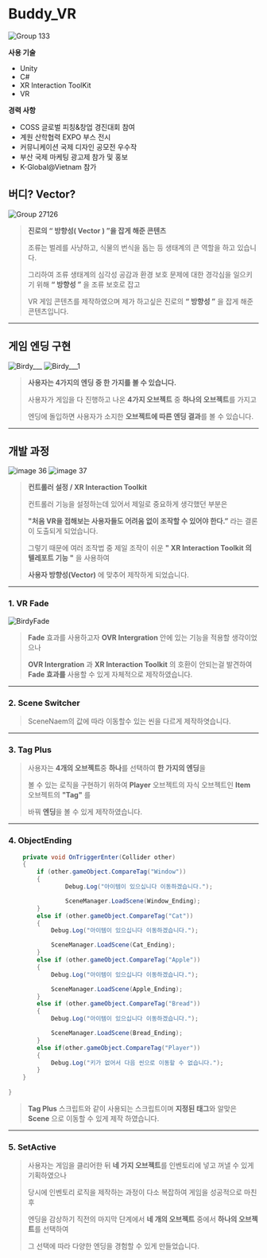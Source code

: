 Buddy_VR
=============


![Group 133](https://github.com/user-attachments/assets/d86012f8-cd1f-4bc7-bfd7-cb6b00a30cdd)

**사용 기술**

- Unity
- C#
- XR Interaction ToolKit
- VR

**경력 사항**

- COSS 글로벌 피칭&창업 경진대회 참여
- 계원 산학협력 EXPO 부스 전시
- 커뮤니케이션 국제 디자인 공모전 우수작
- 부산 국제 마케팅 광고제 참가 및 홍보
- K-Global@Vietnam 참가 

## **버디? Vector?**
![Group 27126](https://github.com/user-attachments/assets/34d3fe04-af34-4b45-b925-e76e08585a7b)

> **진로의 “ 방향성( Vector ) ”을 잡게 해준 콘텐츠**
> 
> 조류는 벌레를 사냥하고, 식물의 번식을 돕는 등 생태계의 큰 역할을 하고 있습니다.
> 
> 그리하여 조류 생태계의 심각성 공감과 환경 보호 문제에 대한 경각심을 일으키기 위해  **“ 방향성 ”** 을 조류 보호로 잡고
> 
> VR 게임 콘텐츠를 제작하였으며  제가 하고싶은 진로의 **“ 방향성 ”** 을 잡게 해준 콘텐츠입니다.

---

## **게임 엔딩 구현**
![Birdy___](https://github.com/user-attachments/assets/ef0f70fe-dc49-4345-9655-9bb88ec95983)
![Birdy___1](https://github.com/user-attachments/assets/abf32048-f205-43ef-8a23-06a1c137c670)

> **사용자는 4가지의 엔딩 중 한 가지를 볼 수 있습니다.**
> 
> 사용자가 게임을 다 진행하고 나온 **4가지 오브젝트** 중 **하나의 오브젝트**를 가지고
>
> 엔딩에 돌입하면 사용자가 소지한 **오브젝트에 따른 엔딩 결과**를 볼 수 있습니다.

---

## **개발 과정**
![image 36](https://github.com/user-attachments/assets/cab67717-b2a4-4b7a-be09-12d449b4e852)
![image 37](https://github.com/user-attachments/assets/47d076d8-ecb6-49c2-bde5-0e6b78011c59)

> **컨트롤러 설정 / XR Interaction Toolkit**
>
> 컨트롤러 기능을 설정하는데 있어서 제일로 중요하게 생각했던 부분은
> 
> **"처음 VR을 접해보는 사용자들도 어려움 없이 조작할 수 있어야 한다.”** 라는 결론이 도출되게 되었습니다.
> 
> 그렇기 때문에 여러 조작법 중 제일 조작이 쉬운  **" XR Interaction Toolkit 의 텔레포트 기능 "** 을 사용하여
> 
> **사용자 방향성(Vector)** 에 맞추어 제작하게 되었습니다.

---
### **1. VR Fade**
![BirdyFade](https://github.com/user-attachments/assets/d58d67e4-35c5-4ce4-8b3c-39eadfcb4687)

> **Fade** 효과를 사용하고자 **OVR Intergration** 안에 있는 기능을 적용할 생각이었으나 
> 
> **OVR Intergration** 과 **XR Interaction Toolkit** 의 호환이 안되는걸 발견하여 **Fade 효과를** 사용할 수 있게 자체적으로 제작하였습니다.

---
### **2. Scene Switcher**

> SceneNaem의 값에 따라 이동할수 있는 씬을 다르게 제작하엿습니다.

---
### **3. Tag Plus**

> 사용자는 **4개의 오브젝트**중 **하나**를 선택하여 **한 가지의 엔딩**을
> 
> 볼 수 있는 로직을 구현하기 위하여 **Player** 오브젝트의 자식 오브젝트인 **Item** 오브젝트의 **"Tag"** 를
> 
> 바꿔 **엔딩**을 볼 수 있게 제작하였습니다.

---

### **4. ObjectEnding**

```csharp
    private void OnTriggerEnter(Collider other)
    {
        if (other.gameObject.CompareTag("Window")) 
        {
                Debug.Log("아이템이 있으십니다 이동하겠습니다.");

                SceneManager.LoadScene(Window_Ending);
        }
        else if (other.gameObject.CompareTag("Cat"))
        {
            Debug.Log("아이템이 있으십니다 이동하겠습니다.");

            SceneManager.LoadScene(Cat_Ending);
        }
        else if (other.gameObject.CompareTag("Apple"))
        {
            Debug.Log("아이템이 있으십니다 이동하겠습니다.");

            SceneManager.LoadScene(Apple_Ending);
        }
        else if (other.gameObject.CompareTag("Bread"))
        {
            Debug.Log("아이템이 있으십니다 이동하겠습니다.");

            SceneManager.LoadScene(Bread_Ending);
        }
        else if(other.gameObject.CompareTag("Player"))
        {
            Debug.Log("키가 없어서 다음 씬으로 이동할 수 없습니다.");
        }
    }
    
}

```

> **Tag Plus** 스크립트와 같이 사용되는 스크립트이며
**지정된 태그**와 알맞은 **Scene** 으로 이동할 수 있게 제작 하였습니다.
> 

---
### **5. SetActive**

> 사용자는 게임을 클리어한 뒤 **네 가지 오브젝트**를 인벤토리에 넣고 꺼낼 수 있게 기획하였으나
> 
> 당시에 인벤토리 로직을 제작하는 과정이 다소 복잡하여 게임을 성공적으로 마친 후
> 
> 엔딩을 감상하기 직전의 마지막 단계에서 **네 개의 오브젝트** 중에서 **하나의 오브젝트**를 선택하여
> 
> 그 선택에 따라 다양한 엔딩을 경험할 수 있게 만들었습니다. 

